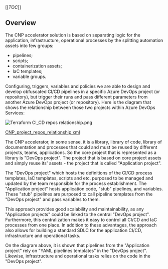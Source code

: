 [[_TOC_]]

## Overview

The CNP accelerator solution is based on separating logic for the application, infrastructure, operational processes by the splitting automation assets into few groups:
- pipelines;
- scripts;
- containerization assets;
- IaC templates;
- variable groups.

Configuring, triggers, variables and policies we are able to design and develop obfuscated CI/CD pipelines in a specific Azure DevOps project (or repository), but trigger their runs and pass different parameters from another Azure DevOps project (or repository). Here is the diagram that shows the relationship between those two projects within Azure DevOps Services:

![Terraform CI_CD repos relationship.png](/.attachments/CNP_project_repos_relationship.png)

[CNP_project_repos_relationship.xml](/.attachments/CNP_project_repos_relationship.xml)

The CNP accelerator, in some sense, it is a library, library of code, library of documentation and processes that could and must be reused by different projects, teams, applications. So the core project that is represented as a library is "DevOps project". The project that is based on core project assets and simply reuse its' assets - the project that is called "Application project".

The "DevOps project" which hosts the definitions of the CI/CD process templates, IaC templates, scripts and etc. purposed to be managed and updated by the team responsible for the process establishment. The "Application project" hosts application code, "stub" pipelines, and variables. These "stub" pipelines are purposed to call pipeline templates from the "DevOps project" and pass variables to them.

This approach provides good scalability and maintainability, as any "Application projects" could be linked to the central "DevOps project". Furthermore, this centralization makes it easy to control all CI/CD and IaC processes from one place. In addition to these advantages, the approach also allows for building a standard SDLC for the application CI/CD, infrastructure and operational tasks.

On the diagram above, it is shown that pipelines from the "Application project" rely on "YAML pipelines templates" in the "DevOps project". Likewise, infrastructure and operational tasks relies on the code in the "DevOps project".